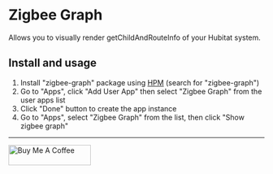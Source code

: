 # Zigbee Graph

Allows you to visually render getChildAndRouteInfo of your Hubitat system.

## Install and usage
1. Install "zigbee-graph" package using [HPM](https://hubitatpackagemanager.hubitatcommunity.com/) (search for "zigbee-graph")
1. Go to "Apps", click "Add User App" then select "Zigbee Graph" from the user apps list
1. Click "Done" button to create the app instance
1. Go to "Apps", select "Zigbee Graph" from the list, then click "Show zigbee graph"

---
[<img src="https://cdn.buymeacoffee.com/buttons/v2/default-yellow.png" alt="Buy Me A Coffee" style="height: 40px !important;width: 162px !important">](https://www.buymeacoffee.com/dandanache)
